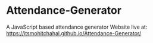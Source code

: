 # Attendance-Generator
A JavaScript based attendance generator
Website live at: https://itsmohitchahal.github.io/Attendance-Generator/
